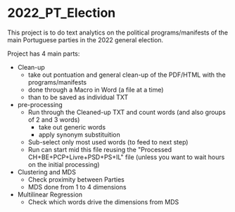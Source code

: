 # 2022_PT_Election

This project is to do text analytics on the political programs/manifests of the main Portuguese parties in the 2022 general election.

Project has 4 main parts:
 - Clean-up
    - take out pontuation and general clean-up of the PDF/HTML with the programs/manifests
    - done through a Macro in Word (a file at a time)
    - than to be saved as individual TXT
 - pre-processing 
    - Run through the Cleaned-up TXT and count words (and also groups of 2 and 3 words)
      - take out generic words 
      - apply synonym substituition
    - Sub-select only most used words (to feed to next step)
    - Run can start mid this file reusing the "Processed CH+BE+PCP+Livre+PSD+PS+IL" file (unless you want to wait hours on the initial processing)
 - Clustering and MDS
      - Check proximity between Parties
      - MDS done from 1 to 4 dimensions
 - Multilinear Regression
      - Check which words drive the dimensions from MDS
